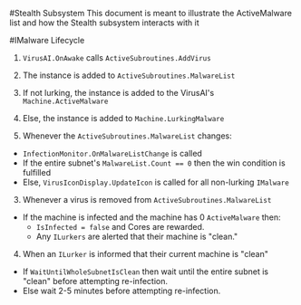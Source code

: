 #Stealth Subsystem
This document is meant to illustrate the ActiveMalware list and how the Stealth subsystem interacts with it

#IMalware Lifecycle
1. `VirusAI.OnAwake` calls `ActiveSubroutines.AddVirus`
  1. The instance is added to `ActiveSubroutines.MalwareList`
  2. If not lurking, the instance is added to the VirusAI's `Machine.ActiveMalware`
  3. Else, the instance is added to `Machine.LurkingMalware`

2. Whenever the `ActiveSubroutines.MalwareList` changes:
  * `InfectionMonitor.OnMalwareListChange` is called
  * If the entire subnet's `MalwareList.Count == 0` then the win condition is fulfilled
  * Else, `VirusIconDisplay.UpdateIcon` is called for all non-lurking `IMalware`
  
3. Whenever a virus is removed from `ActiveSubroutines.MalwareList`
  * If the machine is infected and the machine has 0 `ActiveMalware` then:
    * `IsInfected = false` and Cores are rewarded. 
    * Any `ILurkers` are alerted that their machine is "clean."
    
4. When an `ILurker` is informed that their current machine is "clean"
  * If `WaitUntilWholeSubnetIsClean` then wait until the entire subnet is "clean" before attempting re-infection.
  * Else wait 2-5 minutes before attempting re-infection.
